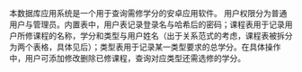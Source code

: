 本数据库应用系统是一个用于查询需修学分的安卓应用软件。
用户权限分为普通用户与管理员。内置表中，用户表记录登录名与哈希后的密码；课程表用于记录用户所修课程的名称，学分和类型与用户姓名（出于关系范式的考虑，课程表被拆分为两个表格，具体见后）；类型表用于记录某一类型要求的总学分。在具体操作中，用户可添加修改删除已修课程，查询对应类型还需选修的学分。

